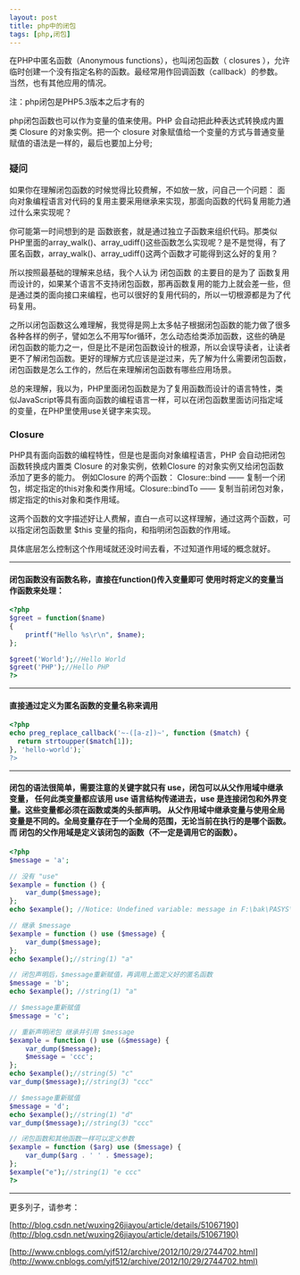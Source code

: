 ```yaml
---
layout: post
title: php中的闭包
tags: [php,闭包]
---
```


在PHP中匿名函数（Anonymous functions），也叫闭包函数（ closures ），允许 临时创建一个没有指定名称的函数。最经常用作回调函数（callback）的参数。 当然，也有其他应用的情况。

注：php闭包是PHP5.3版本之后才有的

php闭包函数也可以作为变量的值来使用。PHP 会自动把此种表达式转换成内置类 Closure 的对象实例。把一个 closure 对象赋值给一个变量的方式与普通变量赋值的语法是一样的，最后也要加上分号;

### 疑问

如果你在理解闭包函数的时候觉得比较费解，不如放一放，问自己一个问题：
面向对象编程语言对代码的复用主要采用继承来实现，那面向函数的代码复用能力通过什么来实现呢？

你可能第一时间想到的是 函数嵌套，就是通过独立子函数来组织代码。那类似PHP里面的array_walk()、array_udiff()这些函数怎么实现呢？是不是觉得，有了匿名函数，array_walk()、array_udiff()这两个函数才可能得到这么好的复用？

所以按照最基础的理解来总结，我个人认为 闭包函数 的主要目的是为了 函数复用 而设计的，如果某个语言不支持闭包函数，那再函数复用的能力上就会差一些，但是通过类的面向接口来编程，也可以很好的复用代码的，所以一切根源都是为了代码复用。

之所以闭包函数这么难理解，我觉得是网上太多帖子根据闭包函数的能力做了很多各种各样的例子，譬如怎么不用写for循环，怎么动态给类添加函数，这些的确是闭包函数的能力之一，但是比不是闭包函数设计的根源，所以会误导读者，让读者更不了解闭包函数。更好的理解方式应该是逆过来，先了解为什么需要闭包函数，闭包函数是怎么工作的，然后在来理解闭包函数有哪些应用场景。

总的来理解，我以为，PHP里面闭包函数是为了复用函数而设计的语言特性，类似JavaScript等具有面向函数的编程语言一样，可以在闭包函数里面访问指定域的变量，在PHP里使用use关键字来实现。

### Closure

PHP具有面向函数的编程特性，但是也是面向对象编程语言，PHP 会自动把闭包函数转换成内置类 Closure 的对象实例，依赖Closure 的对象实例又给闭包函数添加了更多的能力。
例如Closure 的两个函数：
Closure::bind —— 复制一个闭包，绑定指定的this对象和类作用域。Closure::bindTo —— 复制当前闭包对象，绑定指定的this对象和类作用域。

这两个函数的文字描述好让人费解，直白一点可以这样理解，通过这两个函数，可以指定闭包函数里 $this 变量的指向，和指明闭包函数的作用域。

具体底层怎么控制这个作用域就还没时间去看，不过知道作用域的概念就好。

----------------------------------------------------

#### 闭包函数没有函数名称，直接在function()传入变量即可 使用时将定义的变量当作函数来处理：
```php
<?php
$greet = function($name)
{
    printf("Hello %s\r\n", $name);
};

$greet('World');//Hello World
$greet('PHP');//Hello PHP
?>
```
----------------------------------------------------

#### 直接通过定义为匿名函数的变量名称来调用
```php
<?php
echo preg_replace_callback('~-([a-z])~', function ($match) {
  return strtoupper($match[1]);
}, 'hello-world');`
?>
```
----------------------------------------------------

#### 闭包的语法很简单，需要注意的关键字就只有 use，闭包可以从父作用域中继承变量， 任何此类变量都应该用 use 语言结构传递进去，use 是连接闭包和外界变量。这些变量都必须在函数或类的头部声明。 从父作用域中继承变量与使用全局变量是不同的。全局变量存在于一个全局的范围，无论当前在执行的是哪个函数。而 闭包的父作用域是定义该闭包的函数（不一定是调用它的函数）。

```php
<?php
$message = 'a';

// 没有 "use"
$example = function () {
    var_dump($message);
};
echo $example(); //Notice: Undefined variable: message in F:\bak\PASYS\test.php on line 6 NULL

// 继承 $message
$example = function () use ($message) {
    var_dump($message);
};
echo $example();//string(1) "a"

// 闭包声明后，$message重新赋值，再调用上面定义好的匿名函数
$message = 'b';
echo $example(); //string(1) "a"

// $message重新赋值
$message = 'c';

// 重新声明闭包 继承并引用 $message
$example = function () use (&$message) {
    var_dump($message);
    $message = 'ccc';
};
echo $example();//string(5) "c"
var_dump($message);//string(3) "ccc"

// $message重新赋值
$message = 'd';
echo $example();//string(1) "d"
var_dump($message);//string(3) "ccc"

// 闭包函数和其他函数一样可以定义参数
$example = function ($arg) use ($message) {
    var_dump($arg . ' ' . $message);
};
$example("e");//string(1) "e ccc"
?>
```

---------------------------------------------------

更多列子，请参考：

[http://blog.csdn.net/wuxing26jiayou/article/details/51067190](http://blog.csdn.net/wuxing26jiayou/article/details/51067190)

[http://www.cnblogs.com/yjf512/archive/2012/10/29/2744702.html](http://www.cnblogs.com/yjf512/archive/2012/10/29/2744702.html)
